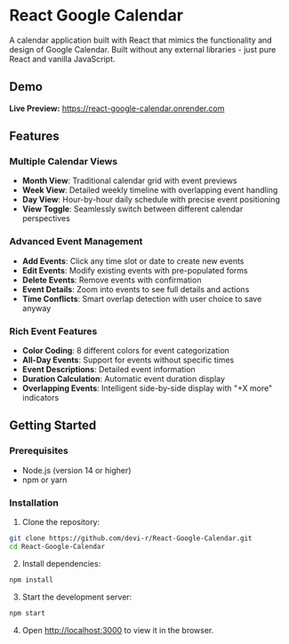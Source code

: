 # React Google Calendar

A calendar application built with React that mimics the functionality and design of Google Calendar. Built without any external libraries - just pure React and vanilla JavaScript.

## Demo

**Live Preview:** https://react-google-calendar.onrender.com

## Features

### **Multiple Calendar Views**

- **Month View**: Traditional calendar grid with event previews
- **Week View**: Detailed weekly timeline with overlapping event handling
- **Day View**: Hour-by-hour daily schedule with precise event positioning
- **View Toggle**: Seamlessly switch between different calendar perspectives

### **Advanced Event Management**

- **Add Events**: Click any time slot or date to create new events
- **Edit Events**: Modify existing events with pre-populated forms
- **Delete Events**: Remove events with confirmation
- **Event Details**: Zoom into events to see full details and actions
- **Time Conflicts**: Smart overlap detection with user choice to save anyway

### **Rich Event Features**

- **Color Coding**: 8 different colors for event categorization
- **All-Day Events**: Support for events without specific times
- **Event Descriptions**: Detailed event information
- **Duration Calculation**: Automatic event duration display
- **Overlapping Events**: Intelligent side-by-side display with "+X more" indicators

## Getting Started

### Prerequisites

- Node.js (version 14 or higher)
- npm or yarn

### Installation

1. Clone the repository:

```bash
git clone https://github.com/devi-r/React-Google-Calendar.git
cd React-Google-Calendar
```

2. Install dependencies:

```bash
npm install
```

3. Start the development server:

```bash
npm start
```

4. Open [http://localhost:3000](http://localhost:3000) to view it in the browser.

